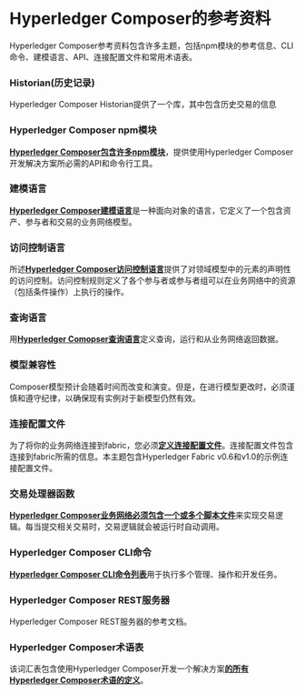 # Hyperledger Composer的参考资料

Hyperledger Composer参考资料包含许多主题，包括npm模块的参考信息、CLI命令、建模语言、API、连接配置文件和常用术语表。

### Historian(历史记录)

Hyperledger Composer Historian提供了一个库，其中包含历史交易的信息

### Hyperledger Composer npm模块

[**Hyperledger Composer包含许多npm模块**](https://hyperledger.github.io/composer/reference/MeetTheModules.html)，提供使用Hyperledger Composer开发解决方案所必需的API和命令行工具。

### 建模语言

[**Hyperledger Composer建模语言**](https://hyperledger.github.io/composer/reference/cto_language.html)是一种面向对象的语言，它定义了一个包含资产、参与者和交易的业务网络模型。

### 访问控制语言

所述[**Hyperledger Composer访问控制语言**](https://hyperledger.github.io/composer/reference/acl_language.html)提供了对领域模型中的元素的声明性的访问控制。访问控制规则定义了各个参与者或参与者组可以在业务网络中的资源（包括条件操作）上执行的操作。

### 查询语言

用[**Hyperledger Comopser查询语言**](https://hyperledger.github.io/composer/reference/query-language.html)定义查询，运行和从业务网络返回数据。

### 模型兼容性

Composer模型预计会随着时间而改变和演变。但是，在进行模型更改时，必须谨慎和遵守纪律，以确保现有实例对于新模型仍然有效。

### 连接配置文件

为了将你的业务网络连接到fabric，您必须[**定义连接配置文件**](https://hyperledger.github.io/composer/reference/connectionprofile.html)。连接配置文件包含连接到fabric所需的信息。本主题包含Hyperledger Fabric v0.6和v1.0的示例连接配置文件。

### 交易处理器函数

[**Hyperledger Composer业务网络必须包含一个或多个脚本文件**](https://hyperledger.github.io/composer/reference/js_scripts.html)来实现交易逻辑。每当提交相关交易时，交易逻辑就会被运行时自动调用。

### Hyperledger Composer CLI命令

[**Hyperledger Composer CLI命令列表**](https://hyperledger.github.io/composer/reference/commands.html)用于执行多个管理、操作和开发任务。

### Hyperledger Composer REST服务器

Hyperledger Composer REST服务器的参考文档。

### Hyperledger Composer术语表

该词汇表包含使用Hyperledger Composer开发一个解决方案[**的所有Hyperledger Composer术语的定义**](https://hyperledger.github.io/composer/reference/glossary.html)。
